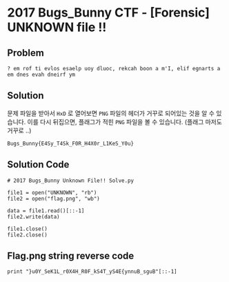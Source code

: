 # 2017 Bugs_Bunny CTF - [Forensic] UNKNOWN file !!
## Problem
```
? em rof ti evlos esaelp uoy dluoc, rekcah boon a m'I, elif egnarts a em dnes evah dneirf ym
```

## Solution
문제 파일을 받아서 `HxD` 로 열어보면 `PNG` 파일의 헤더가 거꾸로 되어있는 것을 알 수 있습니다. 이를 다시 뒤집으면, 플래그가 적힌 `PNG` 파일을 볼 수 있습니다. (플래그 마저도 거꾸로 ..)


`Bugs_Bunny{E4Sy_T4Sk_F0R_H4X0r_L1KeS_Y0u}`


## Solution Code
```
# 2017 Bugs_Bunny Unknown File!! Solve.py

file1 = open("UNKNOWN", "rb")
file2 = open("flag.png", "wb")

data = file1.read()[::-1]
file2.write(data)

file1.close()
file2.close()

```

## Flag.png string reverse code
```
print "}u0Y_SeK1L_r0X4H_R0F_kS4T_yS4E{ynnuB_sguB"[::-1]
```
